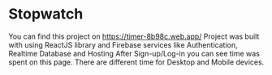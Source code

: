# Stopwatch
 You can find this project on https://timer-8b98c.web.app/
 Project was built with using ReactJS library and Firebase services like Authentication, Realtime Database and Hosting
 After Sign-up/Log-in you can see time was spent on this page. There are different time for Desktop and Mobile devices.
